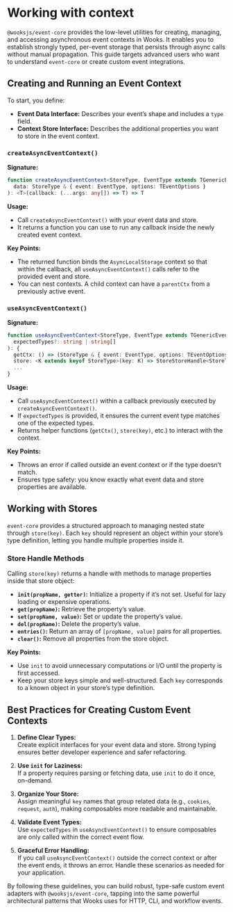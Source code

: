 
# Working with context

`@wooksjs/event-core` provides the low-level utilities for creating, managing, and accessing asynchronous event contexts in Wooks. It enables you to establish strongly typed, per-event storage that persists through async calls without manual propagation. This guide targets advanced users who want to understand `event-core` or create custom event integrations.

## Creating and Running an Event Context

To start, you define:

- **Event Data Interface:** Describes your event’s shape and includes a `type` field.
- **Context Store Interface:** Describes the additional properties you want to store in the event context.

### `createAsyncEventContext()`

**Signature:**

```ts
function createAsyncEventContext<StoreType, EventType extends TGenericEvent>(
  data: StoreType & { event: EventType, options: TEventOptions }
): <T>(callback: (...args: any[]) => T) => T
```

**Usage:**

- Call `createAsyncEventContext()` with your event data and store.
- It returns a function you can use to run any callback inside the newly created event context.

**Key Points:**

- The returned function binds the `AsyncLocalStorage` context so that within the callback, all `useAsyncEventContext()` calls refer to the provided event and store.
- You can nest contexts. A child context can have a `parentCtx` from a previously active event.

### `useAsyncEventContext()`

**Signature:**

```ts
function useAsyncEventContext<StoreType, EventType extends TGenericEvent>(
  expectedTypes?: string | string[]
): {
  getCtx: () => (StoreType & { event: EventType, options: TEventOptions }),
  store: <K extends keyof StoreType>(key: K) => StoreStoreHandle<StoreType[K]>,
  ...
}
```

**Usage:**

- Call `useAsyncEventContext()` within a callback previously executed by `createAsyncEventContext()`.
- If `expectedTypes` is provided, it ensures the current event type matches one of the expected types.
- Returns helper functions (`getCtx()`, `store(key)`, etc.) to interact with the context.

**Key Points:**

- Throws an error if called outside an event context or if the type doesn’t match.
- Ensures type safety: you know exactly what event data and store properties are available.

## Working with Stores

`event-core` provides a structured approach to managing nested state through `store(key)`. Each `key` should represent an object within your store’s type definition, letting you handle multiple properties inside it.

### Store Handle Methods

Calling `store(key)` returns a handle with methods to manage properties inside that store object:

- **`init(propName, getter)`:** Initialize a property if it’s not set. Useful for lazy loading or expensive operations.  
- **`get(propName)`:** Retrieve the property’s value.  
- **`set(propName, value)`:** Set or update the property’s value.  
- **`del(propName)`:** Delete the property’s value.  
- **`entries()`:** Return an array of `[propName, value]` pairs for all properties.  
- **`clear()`:** Remove all properties from the store object.

**Key Points:**

- Use `init` to avoid unnecessary computations or I/O until the property is first accessed.
- Keep your store keys simple and well-structured. Each `key` corresponds to a known object in your store’s type definition.

## Best Practices for Creating Custom Event Contexts

1. **Define Clear Types:**  
   Create explicit interfaces for your event data and store. Strong typing ensures better developer experience and safer refactoring.

2. **Use `init` for Laziness:**  
   If a property requires parsing or fetching data, use `init` to do it once, on-demand.

3. **Organize Your Store:**  
   Assign meaningful `key` names that group related data (e.g., `cookies`, `request`, `auth`), making composables more readable and maintainable.

4. **Validate Event Types:**  
   Use `expectedTypes` in `useAsyncEventContext()` to ensure composables are only called within the correct event flow.

5. **Graceful Error Handling:**  
   If you call `useAsyncEventContext()` outside the correct context or after the event ends, it throws an error. Handle these scenarios as needed for your application.

By following these guidelines, you can build robust, type-safe custom event adapters with `@wooksjs/event-core`, tapping into the same powerful architectural patterns that Wooks uses for HTTP, CLI, and workflow events.
